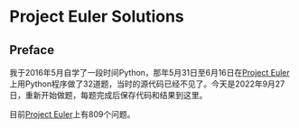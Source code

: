 # Project Euler Solutions

## Preface

我于2016年5月自学了一段时间Python，那年5月31日至6月16日在[Project Euler](https://projecteuler.net/)上用Python程序做了32道题，当时的源代码已经不见了。今天是2022年9月27日，重新开始做题，每题完成后保存代码和结果到这里。

目前[Project Euler](https://projecteuler.net/)上有809个问题。
